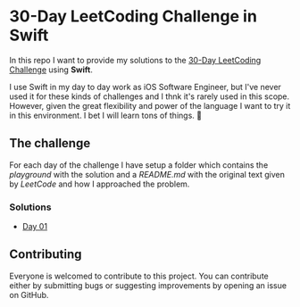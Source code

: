 # 30-Day LeetCoding Challenge in **Swift**

In this repo I want to provide my solutions to the [30-Day LeetCoding Challenge](https://leetcode.com/discuss/general-discussion/551411/30-Day-LeetCoding-Challenge) using **Swift**.

I use Swift in my day to day work as iOS Software Engineer, but I've never used it for these kinds of challenges and I thnk it's rarely used in this scope. However, given the great flexibility and power of the language I want to try it in this environment. 
I bet I will learn tons of things. 💪

## The challenge

For each day of the challenge I have setup a folder which contains the *playground* with the solution and a *README.md* with the original text given by *LeetCode* and how I approached the problem.

### Solutions
- [Day 01](https://github.com/MarcoCadei/30-day-leetcode-challenge-swift/tree/master/day01)

## Contributing

Everyone is welcomed to contribute to this project. 
You can contribute either by submitting bugs or suggesting improvements by opening an issue on GitHub.
